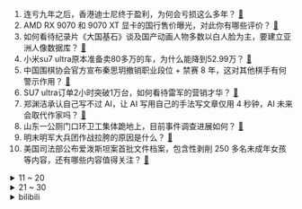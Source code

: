 1. 连亏九年之后，香港迪士尼终于盈利，为何会亏损这么多年？ [:link:](https://www.zhihu.com/question/13406158720)
2. AMD RX 9070 和 9070 XT 显卡的国行售价曝光，对此你有哪些评价？ [:link:](https://www.zhihu.com/question/13677485380)
3. 如何看待纪录片《大国基石》谈及国产动画人物多数以白人脸为主，要建立亚洲人像数据库？ [:link:](https://www.zhihu.com/question/13615402158)
4. 小米su7 ultra原本准备卖80多万的车，为什么能降到52.99万？ [:link:](https://www.zhihu.com/question/13619041106)
5. 中国围棋协会官方宣布秦思玥撤销职业段位 + 禁赛 8 年，这对其他棋手有何警示作用？ [:link:](https://www.zhihu.com/question/13508203993)
6. SU7 ultra订单2小时突破1万台，如何看待雷军的营销才华？ [:link:](https://www.zhihu.com/question/13656046210)
7. 郑渊洁承认自己写不过 AI，让 AI 写用自己的手法写文章仅用 4 秒钟，AI 未来会取代作家吗？ [:link:](https://www.zhihu.com/question/13616094567)
8. 山东一公厕门口环卫工集体跪地上，目前事件调查进展如何？ [:link:](https://www.zhihu.com/question/13580107555)
9. 明末明军大兵团作战拉胯的原因是什么？ [:link:](https://www.zhihu.com/question/4388318253)
10. 美国司法部公布爱泼斯坦案首批文件档案，包含性剥削 250 多名未成年女孩等内容，还有哪些内容值得关注？ [:link:](https://www.zhihu.com/question/13612528698)
<details>
<summary>11 ~ 20</summary>

11. 中国与巴基斯坦签署选拔训练航天员合作协议，巴基斯坦籍航天员即将造访天宫空间站，对此你有何期待和祝福？ [:link:](https://www.zhihu.com/question/13667914713)
12. 特朗普与泽连斯基会面发生争吵，美乌矿产协议暂未签署，这释放了什么信号？ [:link:](https://www.zhihu.com/question/13666582874)
13. 《哪吒 2》配音演员起诉配音公司，称公司「无正当理由将其开除、拖欠工资」，到底怎么回事？谁该承担责任？ [:link:](https://www.zhihu.com/question/13560233878)
14. 「上班恶心穿搭」潮热度不减，年轻人故意穿丑衣服上班，是反抗职场规训，还是自我保护策略？ [:link:](https://www.zhihu.com/question/13608593577)
15. 如果你学会了dnd世界观下的所有戏法（0环法术），你会做什么？ [:link:](https://www.zhihu.com/question/618858555)
16. 浙江网友举报 15 只「中国瘰螈」被人用鞭炮炸死，中国瘰螈有多珍稀，该事件对动物保护又有何警示？ [:link:](https://www.zhihu.com/question/13574170798)
17. 中国近代签署的不平等条约，如果平等的话，条约条文会是什么？ [:link:](https://www.zhihu.com/question/12885275798)
18. 这一轮中国科技大爆发为什么不是院士杰青推动的？ [:link:](https://www.zhihu.com/question/11162689016)
19. 黑客为什么不攻击「支付宝」等移动支付工具？ [:link:](https://www.zhihu.com/question/5299826622)
20. 日本米价暴涨 90% 引发民众愤怒，日本米价暴涨原因有哪些？未来趋势会怎么样？ [:link:](https://www.zhihu.com/question/13515885404)
</details>
<details>
<summary>21 ~ 30</summary>

21. 369 时隔 5 年回应 Karsa「咖哥，我练好了」如何评价他本赛季的酒桶跟纳尔？ [:link:](https://www.zhihu.com/question/13590091024)
22. 《哪吒2》总票房超 140 亿，猫眼预测票房降至 146 亿，后续票房走势如何？能破 150 亿吗？ [:link:](https://www.zhihu.com/question/13563800324)
23. 胡兵称在 49 岁时身高又长了 1 厘米，这个年龄还会长个吗？「中年二次发育」有科学依据吗？ [:link:](https://www.zhihu.com/question/13548927866)
24. 无量仙翁为啥要剿灭申正道一家？ [:link:](https://www.zhihu.com/question/12029478727)
25. 为什么水运比陆运成本低？ [:link:](https://www.zhihu.com/question/29457053)
26. 雷军或者说小米为什么要去造车？ [:link:](https://www.zhihu.com/question/639051953)
27. 如果一位恶魔愿意给你轻松徒手搬钢卷的力量，但是代价是你必须在恶魔的工地干三年活，你愿意吗？ [:link:](https://www.zhihu.com/question/13428105644)
28. 你用心精心给孩子准备了饭菜，孩子吃了一口说不好吃，你会因为担心孩子不吃饭不行强迫要求孩子必须吃么？ [:link:](https://www.zhihu.com/question/12884359171)
29. 《慕胥辞》杀青特辑有没有惊艳人的镜头？ [:link:](https://www.zhihu.com/question/11195537009)
30. 南洋杯三番棋第二局，申真谞逆转胜王星昊最终夺冠，如何评价本场对局？ [:link:](https://www.zhihu.com/question/13632158454)
</details><details>
<summary>bilibili</summary>

</details>